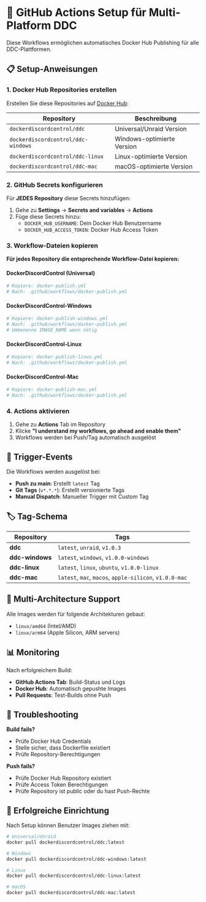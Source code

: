 # 🚀 GitHub Actions Setup für Multi-Platform DDC

Diese Workflows ermöglichen automatisches Docker Hub Publishing für alle DDC-Plattformen.

## 📋 **Setup-Anweisungen**

### **1. Docker Hub Repositories erstellen**

Erstellen Sie diese Repositories auf [Docker Hub](https://hub.docker.com):

| Repository | Beschreibung |
|------------|--------------|
| `dockerdiscordcontrol/ddc` | Universal/Unraid Version |
| `dockerdiscordcontrol/ddc-windows` | Windows-optimierte Version |
| `dockerdiscordcontrol/ddc-linux` | Linux-optimierte Version |
| `dockerdiscordcontrol/ddc-mac` | macOS-optimierte Version |

### **2. GitHub Secrets konfigurieren**

Für **JEDES Repository** diese Secrets hinzufügen:

1. Gehe zu **Settings** → **Secrets and variables** → **Actions**
2. Füge diese Secrets hinzu:
   - `DOCKER_HUB_USERNAME`: Dein Docker Hub Benutzername
   - `DOCKER_HUB_ACCESS_TOKEN`: Docker Hub Access Token

### **3. Workflow-Dateien kopieren**

**Für jedes Repository die entsprechende Workflow-Datei kopieren:**

#### **DockerDiscordControl (Universal)**
```bash
# Kopiere: docker-publish.yml
# Nach: .github/workflows/docker-publish.yml
```

#### **DockerDiscordControl-Windows**
```bash
# Kopiere: docker-publish-windows.yml
# Nach: .github/workflows/docker-publish.yml
# Umbenenne IMAGE_NAME wenn nötig
```

#### **DockerDiscordControl-Linux**
```bash
# Kopiere: docker-publish-linux.yml
# Nach: .github/workflows/docker-publish.yml
```

#### **DockerDiscordControl-Mac**
```bash
# Kopiere: docker-publish-mac.yml
# Nach: .github/workflows/docker-publish.yml
```

### **4. Actions aktivieren**

1. Gehe zu **Actions** Tab im Repository
2. Klicke **"I understand my workflows, go ahead and enable them"**
3. Workflows werden bei Push/Tag automatisch ausgelöst

## 🎯 **Trigger-Events**

Die Workflows werden ausgelöst bei:
- **Push zu main**: Erstellt `latest` Tag
- **Git Tags** (`v*.*.*`): Erstellt versionierte Tags
- **Manual Dispatch**: Manueller Trigger mit Custom Tag

## 🏷️ **Tag-Schema**

| Repository | Tags |
|------------|------|
| **ddc** | `latest`, `unraid`, `v1.0.3` |
| **ddc-windows** | `latest`, `windows`, `v1.0.0-windows` |
| **ddc-linux** | `latest`, `linux`, `ubuntu`, `v1.0.0-linux` |
| **ddc-mac** | `latest`, `mac`, `macos`, `apple-silicon`, `v1.0.0-mac` |

## 🔧 **Multi-Architecture Support**

Alle Images werden für folgende Architekturen gebaut:
- `linux/amd64` (Intel/AMD)
- `linux/arm64` (Apple Silicon, ARM servers)

## 📊 **Monitoring**

Nach erfolgreichem Build:
- **GitHub Actions Tab**: Build-Status und Logs
- **Docker Hub**: Automatisch gepushte Images
- **Pull Requests**: Test-Builds ohne Push

## 🚨 **Troubleshooting**

**Build fails?**
- Prüfe Docker Hub Credentials
- Stelle sicher, dass Dockerfile existiert
- Prüfe Repository-Berechtigungen

**Push fails?**
- Prüfe Docker Hub Repository existiert
- Prüfe Access Token Berechtigungen
- Prüfe Repository ist public oder du hast Push-Rechte

## 🎉 **Erfolgreiche Einrichtung**

Nach Setup können Benutzer Images ziehen mit:

```bash
# Universal/Unraid
docker pull dockerdiscordcontrol/ddc:latest

# Windows
docker pull dockerdiscordcontrol/ddc-windows:latest

# Linux  
docker pull dockerdiscordcontrol/ddc-linux:latest

# macOS
docker pull dockerdiscordcontrol/ddc-mac:latest
``` 